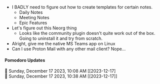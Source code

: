 - I BADLY need to figure out how to create templates for certain notes.
	- Daily Notes
	- Meeting Notes
	- Epic Features
- Let's figure out this Neorg thing
	- Looks like the community plugin doesn't quite work out of the box. Going to uninstall it and try from scratch.
- Alright, give me the native MS Teams app on Linux
- Can I use Proton Mail with any other mail client? Nope...


#### Pomodoro Updates

🍅 Sunday, December 17 2023, 10:08 AM [[2023-12-17]    
🍅 Sunday, December 17 2023, 10:38 AM [[2023-12-17]]    